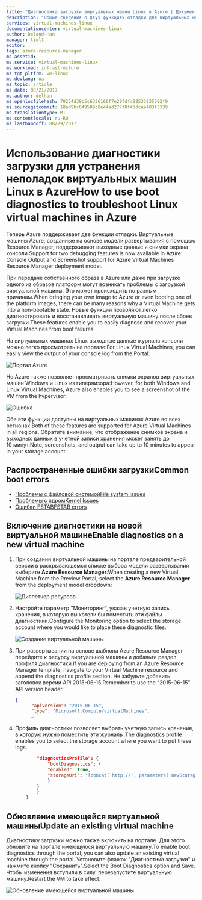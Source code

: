 ```yaml
---
title: "Диагностика загрузки виртуальных машин Linux в Azure | Документы Майкрософт"
description: "Общие сведения о двух функциях отладки для виртуальных машин Linux в Azure"
services: virtual-machines-linux
documentationcenter: virtual-machines-linux
author: Deland-Han
manager: timlt
editor: 
tags: azure-resource-manager
ms.assetid: 
ms.service: virtual-machines-linux
ms.workload: infrastructure
ms.tgt_pltfrm: vm-linux
ms.devlang: na
ms.topic: article
ms.date: 08/21/2017
ms.author: delhan
ms.openlocfilehash: 70254d39b5c6326166f7e29fdfc99533835502f9
ms.sourcegitcommit: 18ad9bc049589c8e44ed277f8f43dcaa483f3339
ms.translationtype: MT
ms.contentlocale: ru-RU
ms.lasthandoff: 08/29/2017
---
```

# <a name="how-to-use-boot-diagnostics-to-troubleshoot-linux-virtual-machines-in-azure"></a><span data-ttu-id="9e9f6-103">Использование диагностики загрузки для устранения неполадок виртуальных машин Linux в Azure</span><span class="sxs-lookup"><span data-stu-id="9e9f6-103">How to use boot diagnostics to troubleshoot Linux virtual machines in Azure</span></span>

<span data-ttu-id="9e9f6-104">Теперь Azure поддерживает две функции отладки. Виртуальные машины Azure, созданные на основе модели развертывания с помощью Resource Manager, поддерживают выходные данные и снимки экрана консоли.</span><span class="sxs-lookup"><span data-stu-id="9e9f6-104">Support for two debugging features is now available in Azure: Console Output and Screenshot support for Azure Virtual Machines Resource Manager deployment model.</span></span> 

<span data-ttu-id="9e9f6-105">При передаче собственного образа в Azure или даже при загрузке одного из образов платформ могут возникать проблемы с загрузкой виртуальной машины. Это может происходить по разным причинам.</span><span class="sxs-lookup"><span data-stu-id="9e9f6-105">When bringing your own image to Azure or even booting one of the platform images, there can be many reasons why a Virtual Machine gets into a non-bootable state.</span></span> <span data-ttu-id="9e9f6-106">Новые функции позволяют легко диагностировать и восстанавливать виртуальную машину после сбоев загрузки.</span><span class="sxs-lookup"><span data-stu-id="9e9f6-106">These features enable you to easily diagnose and recover your Virtual Machines from boot failures.</span></span>

<span data-ttu-id="9e9f6-107">На виртуальных машинах Linux выходные данные журнала консоли можно легко просмотреть на портале:</span><span class="sxs-lookup"><span data-stu-id="9e9f6-107">For Linux Virtual Machines, you can easily view the output of your console log from the Portal:</span></span>

![Портал Azure](./media/boot-diagnostics/screenshot1.png)
 
<span data-ttu-id="9e9f6-109">Но Azure также позволяет просматривать снимки экранов виртуальных машин Windows и Linux из гипервизора:</span><span class="sxs-lookup"><span data-stu-id="9e9f6-109">However, for both Windows and Linux Virtual Machines, Azure also enables you to see a screenshot of the VM from the hypervisor:</span></span>

![Ошибка](./media/boot-diagnostics/screenshot2.png)

<span data-ttu-id="9e9f6-111">Обе эти функции доступны на виртуальных машинах Azure во всех регионах.</span><span class="sxs-lookup"><span data-stu-id="9e9f6-111">Both of these features are supported for Azure Virtual Machines in all regions.</span></span> <span data-ttu-id="9e9f6-112">Обратите внимание, что отображение снимков экрана и выходных данных в учетной записи хранения может занять до 10 минут.</span><span class="sxs-lookup"><span data-stu-id="9e9f6-112">Note, screenshots, and output can take up to 10 minutes to appear in your storage account.</span></span>

## <a name="common-boot-errors"></a><span data-ttu-id="9e9f6-113">Распространенные ошибки загрузки</span><span class="sxs-lookup"><span data-stu-id="9e9f6-113">Common boot errors</span></span>

- [<span data-ttu-id="9e9f6-114">Проблемы с файловой системой</span><span class="sxs-lookup"><span data-stu-id="9e9f6-114">File system issues</span></span>](https://blogs.msdn.microsoft.com/linuxonazure/2016/09/13/linux-recovery-cannot-ssh-to-linux-vm-due-to-file-system-errors-fsck-inodes/)
- [<span data-ttu-id="9e9f6-115">Проблемы с ядром</span><span class="sxs-lookup"><span data-stu-id="9e9f6-115">Kernel Issues</span></span>](https://blogs.msdn.microsoft.com/linuxonazure/2016/10/09/linux-recovery-manually-fixing-non-boot-issues-related-to-kernel-problems/)
- [<span data-ttu-id="9e9f6-116">Ошибки FSTAB</span><span class="sxs-lookup"><span data-stu-id="9e9f6-116">FSTAB errors</span></span>](https://blogs.msdn.microsoft.com/linuxonazure/2016/07/21/cannot-ssh-to-linux-vm-after-adding-data-disk-to-etcfstab-and-rebooting/ )

## <a name="enable-diagnostics-on-a-new-virtual-machine"></a><span data-ttu-id="9e9f6-117">Включение диагностики на новой виртуальной машине</span><span class="sxs-lookup"><span data-stu-id="9e9f6-117">Enable diagnostics on a new virtual machine</span></span>
1. <span data-ttu-id="9e9f6-118">При создании виртуальной машины на портале предварительной версии в раскрывающемся списке выбора модели развертывания выберите **Azure Resource Manager**:</span><span class="sxs-lookup"><span data-stu-id="9e9f6-118">When creating a new Virtual Machine from the Preview Portal, select the **Azure Resource Manager** from the deployment model dropdown:</span></span>
 
    ![Диспетчер ресурсов](./media/boot-diagnostics/screenshot3.jpg)

2. <span data-ttu-id="9e9f6-120">Настройте параметр "Мониторинг", указав учетную запись хранения, в которую вы хотели бы поместить эти файлы диагностики.</span><span class="sxs-lookup"><span data-stu-id="9e9f6-120">Configure the Monitoring option to select the storage account where you would like to place these diagnostic files.</span></span>
 
    ![Создание виртуальной машины](./media/boot-diagnostics/screenshot4.jpg)

3. <span data-ttu-id="9e9f6-122">При развертывании на основе шаблона Azure Resource Manager перейдите к ресурсу виртуальной машины и добавьте раздел профиля диагностики.</span><span class="sxs-lookup"><span data-stu-id="9e9f6-122">If you are deploying from an Azure Resource Manager template, navigate to your Virtual Machine resource and append the diagnostics profile section.</span></span> <span data-ttu-id="9e9f6-123">Не забудьте добавить заголовок версии API 2015-06-15.</span><span class="sxs-lookup"><span data-stu-id="9e9f6-123">Remember to use the “2015-06-15” API version header.</span></span>

    ```json
    {
          "apiVersion": "2015-06-15",
          "type": "Microsoft.Compute/virtualMachines",
          … 
    ```

4. <span data-ttu-id="9e9f6-124">Профиль диагностики позволяет выбрать учетную запись хранения, в которую нужно поместить эти журналы.</span><span class="sxs-lookup"><span data-stu-id="9e9f6-124">The diagnostics profile enables you to select the storage account where you want to put these logs.</span></span>

    ```json
            "diagnosticsProfile": {
                "bootDiagnostics": {
                "enabled": true,
                "storageUri": "[concat('http://', parameters('newStorageAccountName'), '.blob.core.windows.net')]"
                }
            }
            }
        }
    ```

## <a name="update-an-existing-virtual-machine"></a><span data-ttu-id="9e9f6-125">Обновление имеющейся виртуальной машины</span><span class="sxs-lookup"><span data-stu-id="9e9f6-125">Update an existing virtual machine</span></span>

<span data-ttu-id="9e9f6-126">Диагностику загрузки можно также включить на портале. Для этого обновите на портале имеющуюся виртуальную машину.</span><span class="sxs-lookup"><span data-stu-id="9e9f6-126">To enable boot diagnostics through the portal, you can also update an existing virtual machine through the portal.</span></span> <span data-ttu-id="9e9f6-127">Установите флажок "Диагностика загрузки" и нажмите кнопку "Сохранить".</span><span class="sxs-lookup"><span data-stu-id="9e9f6-127">Select the Boot Diagnostics option and Save.</span></span> <span data-ttu-id="9e9f6-128">Чтобы изменения вступили в силу, перезапустите виртуальную машину.</span><span class="sxs-lookup"><span data-stu-id="9e9f6-128">Restart the VM to take effect.</span></span>

![Обновление имеющейся виртуальной машины](./media/boot-diagnostics/screenshot5.png)